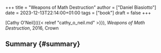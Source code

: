 +++
title = "Weapons of Math Destruction"
author = ["Daniel Biasiotto"]
date = 2023-12-13T22:14:00+01:00
tags = ["book"]
draft = false
+++

[Cathy O'Neil]({{< relref "cathy_o_neil.md" >}}), _Weapons of Math Destruction_, 2016, Crown


## Summary {#summary}
